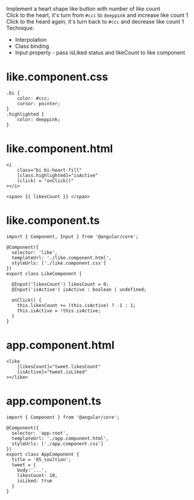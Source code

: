 Implement a heart shape like button with number of like count<br>
Click to the heart, it's turn from ```#ccc``` to ```deeppink``` and increase like count 1<br>
Click to the heard again, it's turn back to ```#ccc``` and decrease like count 1<br>
Technique:
- Interpolation
- Class binding
- Input property - pass isLiked status and likeCount to like component

# like.component.css
```
.bi {
    color: #ccc;
    cursor: pointer;
}
.highlighted {
    color: deeppink;
}
```
<!-- ====================================================== -->

# like.component.html
```
<i 
    class="bi bi-heart-fill"
    [class.highlighted]="isActive"    
    (click) = "onClick()"
></i>

<span> {{ likesCount }} </span>
```
<!-- ====================================================== -->

# like.component.ts
```
import { Component, Input } from '@angular/core';

@Component({
  selector: 'like',
  templateUrl: './like.component.html',
  styleUrls: ['./like.component.css']
})
export class LikeComponent {

  @Input('likesCount') likesCount = 0;
  @Input('isActive') isActive : boolean | undefined;

  onClick() {
    this.likesCount += (this.isActive) ? -1 : 1;
    this.isActive = !this.isActive;
  }
}
```
<!-- ====================================================== -->

# app.component.html
```
<like
    [likesCount]="tweet.likesCount"
    [isActive]="tweet.isLiked"
></like>
```
<!-- ====================================================== -->

# app.component.ts
```
import { Component } from '@angular/core';

@Component({
  selector: 'app-root',
  templateUrl: './app.component.html',
  styleUrls: ['./app.component.css']
})
export class AppComponent {
  title = '05_soultion';
  tweet = {
    body:'...',
    likesCount: 10,
    isLiked: true
  }
}
```



